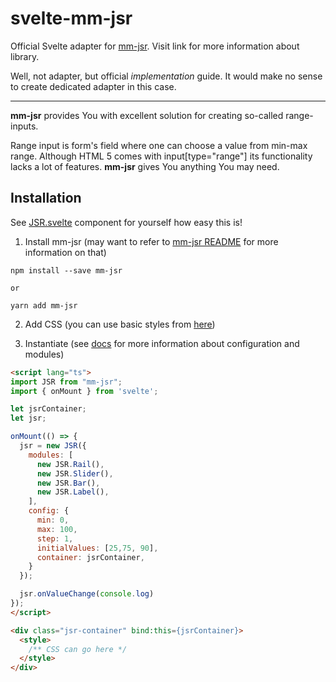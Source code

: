 # svelte-mm-jsr

Official Svelte adapter for [mm-jsr](https://github.com/soanvig/mm-jsr). Visit link for more information about library.

Well, not adapter, but official *implementation* guide. It would make no sense to create dedicated adapter in this case.

---

**mm-jsr** provides You with excellent solution for creating so-called range-inputs.

Range input is form's field where one can choose a value from min-max range.
Although HTML 5 comes with input[type="range"] its functionality lacks a lot of features.
**mm-jsr** gives You anything You may need.

## Installation

See [JSR.svelte](./src/JSR.svelte) component for yourself how easy this is!

1. Install mm-jsr (may want to refer to [mm-jsr README](../../README.md) for more information on that)

  ```
  npm install --save mm-jsr

  or

  yarn add mm-jsr
  ```

2. Add CSS (you can use basic styles from [here](../mm-jsr/styles.css))

3. Instantiate (see [docs](https://soanvig.github.io/mm-jsr/api/index.html) for more information about configuration and modules)

  ```html
  <script lang="ts">
  import JSR from "mm-jsr";
  import { onMount } from 'svelte';

  let jsrContainer;
  let jsr;

  onMount(() => {
    jsr = new JSR({
      modules: [
        new JSR.Rail(),
        new JSR.Slider(),
        new JSR.Bar(),
        new JSR.Label(),
      ],
      config: {
        min: 0,
        max: 100,
        step: 1,
        initialValues: [25,75, 90],
        container: jsrContainer,
      }
    });

    jsr.onValueChange(console.log)
  });
  </script>

  <div class="jsr-container" bind:this={jsrContainer}>
    <style>
      /** CSS can go here */
    </style>
  </div>
  ```